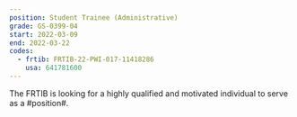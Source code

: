 ```yaml
---
position: Student Trainee (Administrative)
grade: GS-0399-04
start: 2022-03-09
end: 2022-03-22
codes:
  - frtib: FRTIB-22-PWI-017-11418286
    usa: 641781600
---
```


The FRTIB is looking for a highly qualified and motivated individual to serve as a #position#.
